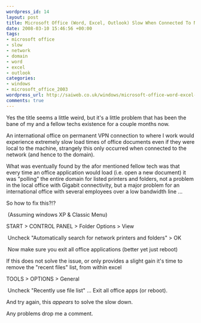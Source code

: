 ```yaml
--- 
wordpress_id: 14
layout: post
title: Microsoft Office (Word, Excel, Outlook) Slow When Connected To Network, But Fast When Not?
date: 2008-03-10 15:46:56 +00:00
tags: 
- microsoft office
- slow
- network
- domain
- word
- excel
- outlook
categories: 
- windows
- microsoft_office_2003
wordpress_url: http://saiweb.co.uk/windows/microsoft-office-word-excel-outlook-slow-when-connected-to-network-but-fast-when-not
comments: true
---
```

Yes the title seems a little weird, but it's a little problem that has been the bane of my and a fellow techs existence for a couple months now.

An international office on permanent VPN connection to where I work would experience extremely slow load times of office documents even if they were local to the machine, strangely this only occurred when connected to the network (and hence to the domain).

What was eventually found by the afor mentioned fellow tech was that every time an office application would load (i.e. open a new document) it was "polling" the entire domain for listed printers and folders, not a problem in the local office with Gigabit connectivity, but a major problem for an international office with several employees over a low bandwidth line ...

So how to fix this?!?

 (Assuming windows XP &amp; Classic Menu)

START &gt; CONTROL PANEL &gt; Folder Options &gt; View

 Uncheck "Automatically search for network printers and folders" &gt; OK

 Now make sure you exit all office applications (better yet just reboot)

If this does not solve the issue, or only provides a slight gain it's time to remove the "recent files" list, from within excel

TOOLS &gt; OPTIONS &gt; General

 Uncheck "Recently use file list" ... Exit all office apps (or reboot).

And try again, this _appears_ to solve the slow down.

Any problems drop me a comment.
